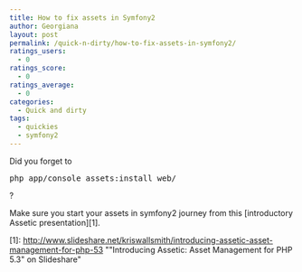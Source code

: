 ```yaml
---
title: How to fix assets in Symfony2
author: Georgiana
layout: post
permalink: /quick-n-dirty/how-to-fix-assets-in-symfony2/
ratings_users:
  - 0
ratings_score:
  - 0
ratings_average:
  - 0
categories:
  - Quick and dirty
tags:
  - quickies
  - symfony2
---
```

Did you forget to

<pre>php app/console assets:install web/</pre>

?

Make sure you start your assets in symfony2 journey from this [introductory Assetic presentation][1].

 [1]: http://www.slideshare.net/kriswallsmith/introducing-assetic-asset-management-for-php-53 ""Introducing Assetic: Asset Management for PHP 5.3" on Slideshare"